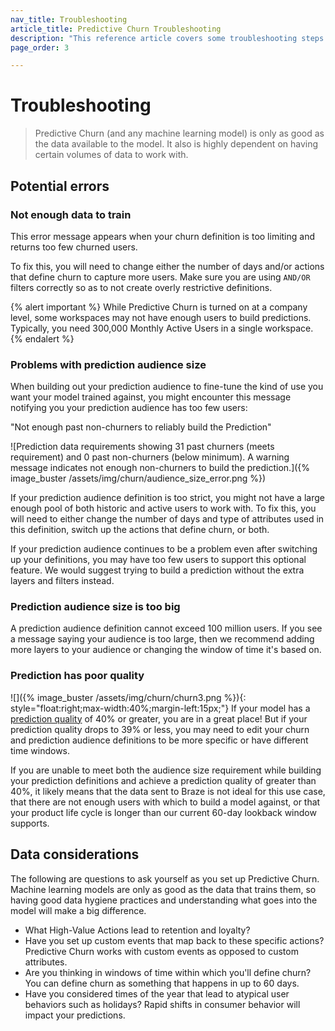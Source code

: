 ```yaml
---
nav_title: Troubleshooting
article_title: Predictive Churn Troubleshooting
description: "This reference article covers some troubleshooting steps and considerations to keep in mind while using Predictive Churn."
page_order: 3

---
```


# Troubleshooting

> Predictive Churn (and any machine learning model) is only as good as the data available to the model. It also is highly dependent on having certain volumes of data to work with. 

## Potential errors

### Not enough data to train 

This error message appears when your churn definition is too limiting and returns too few churned users. 

To fix this, you will need to change either the number of days and/or actions that define churn to capture more users. Make sure you are using `AND/OR` filters correctly so as to not create overly restrictive definitions. 

{% alert important %}
While Predictive Churn is turned on at a company level, some workspaces may not have enough users to build predictions. Typically, you need 300,000 Monthly Active Users in a single workspace.
{% endalert %}

### Problems with prediction audience size

When building out your prediction audience to fine-tune the kind of use you want your model trained against, you might encounter this message notifying you your prediction audience has too few users: 

"Not enough past non-churners to reliably build the Prediction"

![Prediction data requirements showing 31 past churners (meets requirement) and 0 past non-churners (below minimum). A warning message indicates not enough non-churners to build the prediction.]({% image_buster /assets/img/churn/audience_size_error.png %})

If your prediction audience definition is too strict, you might not have a large enough pool of both historic and active users to work with. To fix this, you will need to either change the number of days and type of attributes used in this definition, switch up the actions that define churn, or both. 

If your prediction audience continues to be a problem even after switching up your definitions, you may have too few users to support this optional feature. We would suggest trying to build a prediction without the extra layers and filters instead. 

### Prediction audience size is too big

A prediction audience definition cannot exceed 100 million users. If you see a message saying your audience is too large, then we recommend adding more layers to your audience or changing the window of time it's based on.

### Prediction has poor quality

![]({% image_buster /assets/img/churn/churn3.png %}){: style="float:right;max-width:40%;margin-left:15px;"}
If your model has a [prediction quality]({{site.baseurl}}/user_guide/brazeai/predictive_suite/predictive_churn/prediction_analytics/) of 40% or greater, you are in a great place! But if your prediction quality drops to 39% or less, you may need to edit your churn and prediction audience definitions to be more specific or have different time windows. 

If you are unable to meet both the audience size requirement while building your prediction definitions and achieve a prediction quality of greater than 40%, it likely means that the data sent to Braze is not ideal for this use case, that there are not enough users with which to build a model against, or that your product life cycle is longer than our current 60-day lookback window supports. 

## Data considerations

The following are questions to ask yourself as you set up Predictive Churn. Machine learning models are only as good as the data that trains them, so having good data hygiene practices and understanding what goes into the model will make a big difference.

- What High-Value Actions lead to retention and loyalty?
- Have you set up custom events that map back to these specific actions? Predictive Churn works with custom events as opposed to custom attributes.
- Are you thinking in windows of time within which you'll define churn? You can define churn as something that happens in up to 60 days.
- Have you considered times of the year that lead to atypical user behaviors such as holidays? Rapid shifts in consumer behavior will impact your predictions. 

